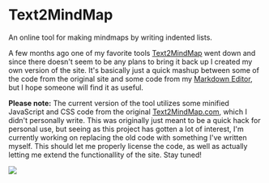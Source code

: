 # Text2MindMap
An online tool for making mindmaps by writing indented lists.

A few months ago one of my favorite tools [Text2MindMap](http://www.text2mindmap.com) went down and since there doesn't seem to be any plans to bring it back up I created my own version of the site. It's basically just a quick mashup between some of the code from the original site and some code from my [Markdown Editor](https://tobloef.com/markant/), but I hope someone will find it as useful.

**Please note:** The current version of the tool utilizes some minified JavaScript and CSS code from the original [Text2MindMap.com](http://www.text2mindmap.com), which I didn't personally write. This was originally just meant to be a quick hack for personal use, but seeing as this project has gotten a lot of interest, I'm currently working on replacing the old code with something I've written myself. This should let me properly license the code, as well as actually letting me extend the functionallity of the site. Stay tuned!

![](https://i.imgur.com/1dov0WF.png)
